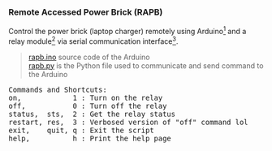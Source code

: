 ### Remote Accessed Power Brick (RAPB)
Control the power brick (laptop charger) remotely using Arduino[<sup>1</sup>](https://en.wikipedia.org/wiki/Arduino) and a relay module[<sup>2</sup>](https://www.elprocus.com/5v-relay-module/) via serial communication interface[<sup>3</sup>](https://en.wikipedia.org/wiki/Serial_communication).

> [rapb.ino](src/rapb/rapb.ino) source code of the Arduino<br>
> [rapb.py](src/rapb.py) is the Python file used to communicate and send command to the Arduino

<pre>
Commands and Shortcuts:
on,            1 : Turn on the relay
off,           0 : Turn off the relay
status,  sts,  2 : Get the relay status
restart, res,  3 : Verbosed version of "off" command lol
exit,    quit, q : Exit the script
help,          h : Print the help page
</pre>
